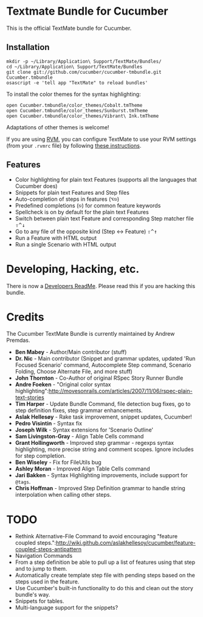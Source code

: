 Textmate Bundle for Cucumber
============================

This is the official TextMate bundle for Cucumber. 

Installation
------------

    mkdir -p ~/Library/Application\ Support/TextMate/Bundles/
    cd ~/Library/Application\ Support/TextMate/Bundles
    git clone git://github.com/cucumber/cucumber-tmbundle.git Cucumber.tmbundle
    osascript -e 'tell app "TextMate" to reload bundles'

To install the color themes for the syntax highlighting:

    open Cucumber.tmbundle/color_themes/Cobalt.tmTheme
    open Cucumber.tmbundle/color_themes/Sunburst.tmTheme
    open Cucumber.tmbundle/color_themes/Vibrant\ Ink.tmTheme

Adaptations of other themes is welcome!

If you are using [RVM](http://rvm.io), you can configure TextMate to use your RVM settings (from your `.rvmrc` file) by following [these instructions](http://rvm.io/integration/textmate/).

Features
--------

* Color highlighting for plain text Features (supports all the languages that Cucumber does)
* Snippets for plain text Features and Step files
* Auto-completion of steps in features (<kbd>⌥⎋</kbd>)
* Predefined completions (<kbd>⎋</kbd>) for common feature keywords
* Spellcheck is on by default for the plain text Features
* Switch between plain text Feature and corresponding Step matcher file <kbd>⇧^↓</kbd>
* Go to any file of the opposite kind (Step ↔ Feature) <kbd>⇧^↑</kbd>
* Run a Feature with HTML output
* Run a single Scenario with HTML output


Developing, Hacking, etc.
=======================

There is now a [Developers ReadMe](http://github.com/cucumber/cucumber-tmbundle/blob/master/DEV_README.markdown). Please read this if you are hacking this bundle.


Credits
=======

The Cucumber TextMate Bundle is currently maintained by Andrew Premdas.

* **Ben Mabey** - Author/Main contributor (stuff)
* **Dr. Nic** - Main contributor (Snippet and grammar updates, updated 'Run Focused Scenario' command, Autocomplete Step command, Scenario Folding, Choose Alternate File, and more stuff)
* **John Thornton** - Co-Author of original RSpec Story Runner Bundle
* **Andre Foeken** - "Original color syntax highlighting":http://movesonrails.com/articles/2007/11/06/rspec-plain-text-stories
* **Tim Harper** - Update Bundle Command, file detection bug fixes, go to step definition fixes, step grammar enhancements.
* **Aslak Hellesøy** - Rake task improvement, snippet updates, Cucumber! 
* **Pedro Visintin** - Syntax fix
* **Joseph Wilk** - Syntax extensions for 'Scenario Outline'
* **Sam Livingston-Gray** - Align Table Cells command
* **Grant Hollingworth** - Improved step grammar - regexps syntax highlighting, more precise string and comment scopes. Ignore includes for step completion.
* **Ben Wiseley** - Fix for FileUtils bug
* **Ashley Moran** - Improved Align Table Cells command
* **Jari Bakken** - Syntax Highlighting improvements, include support for `@tags`.
* **Chris Hoffman** - Improved Step Definition grammar to handle string interpolation when calling other steps.

TODO
====

* Rethink Alternative-File Command to avoid encouraging "feature coupled steps.":http://wiki.github.com/aslakhellesoy/cucumber/feature-coupled-steps-antipattern
* Navigation Commands
* From a step definition be able to pull up a list of features using that step and to jump to them.
* Automatically create template step file with pending steps based on the steps used in the feature.
* Use Cucumber's built-in functionality to do this and clean out the story bundle's way.
* Snippets for tables.
* Multi-language support for the snippets?


